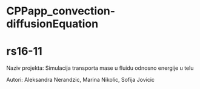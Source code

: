 # CPPapp_convection-diffusionEquation
# rs16-11

Naziv projekta:
Simulacija transporta mase u fluidu odnosno energije u telu

Autori:
Aleksandra Nerandzic,
Marina Nikolic,
Sofija Jovicic

